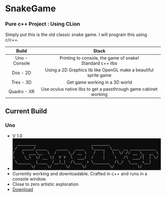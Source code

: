 # SnakeGame

### Pure c++ Project : Using CLion

Simply put this is the old classic snake game. I will program this using c/c++. 

|     Build     |                              Stack                               |
|:-------------:|:----------------------------------------------------------------:|
| Uno - Console |  Printing to console, the game of snake!<br/>Standard  c++ libs  |
|   Dos - 2D    | Using a 2D Graphics lib like OpenGL make a beautiful sprite game |
|   Tres - 3D   |                  Get game working in a 3D world                  |
|  Quadro - XR  | Use oculus native libs to get a passthrough game cabinet working |


## Current Build 
### Uno  
 - V 1.0
 - <img src="UnoBanner.PNG"> 
 - Currently working and downloadable. Crafted in c++ and runs in a console window.
 - Close to zero artistic exploration 
 - [Download](https://wakuminc.itch.io/snakeuno)

